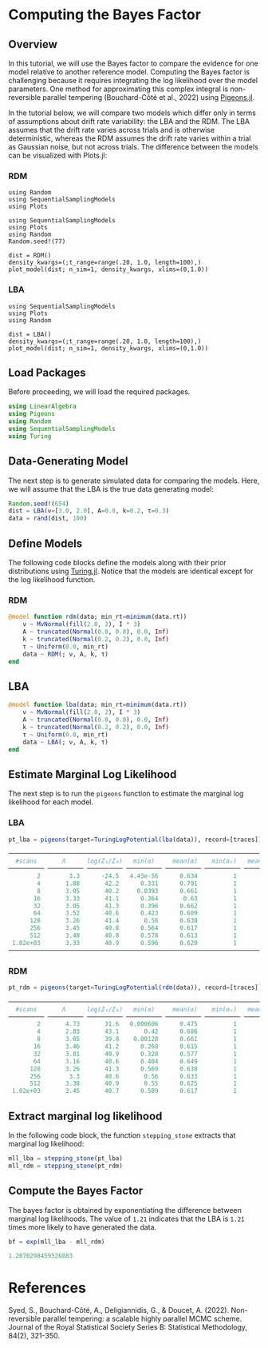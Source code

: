# Computing the Bayes Factor

## Overview

In this tutorial, we will use the Bayes factor to compare the evidence for one model relative to another reference model. Computing the Bayes factor is challenging because it requires integrating the log likelihood over the model parameters. One method for approximating this complex integral is non-reversible parallel tempering (Bouchard-Côté et al., 2022) using 
[Pigeons.jl](https://julia-tempering.github.io/Pigeons.jl/dev/). 

In the tutorial below, we will compare two models which differ only in terms of assumptions about drift rate variability: the LBA and the RDM. The LBA assumes that the drift rate varies across trials and is otherwise deterministic, whereas the RDM assumes the drift rate varies within a trial as Gaussian noise, but not across trials. The difference between the models can be visualized with Plots.jl:

### RDM
```@setup bayes_factor
using Random
using SequentialSamplingModels
using Plots
```

```@example bayes_factor 
using SequentialSamplingModels
using Plots
using Random
Random.seed!(77)

dist = RDM()
density_kwargs=(;t_range=range(.20, 1.0, length=100),)
plot_model(dist; n_sim=1, density_kwargs, xlims=(0,1.0))
```
### LBA
```@example bayes_factor 
using SequentialSamplingModels
using Plots
using Random

dist = LBA()
density_kwargs=(;t_range=range(.20, 1.0, length=100),)
plot_model(dist; n_sim=1, density_kwargs, xlims=(0,1.0))
```
## Load Packages

Before proceeding, we will load the required packages.
```julia
using LinearAlgebra
using Pigeons
using Random
using SequentialSamplingModels
using Turing
```

## Data-Generating Model

The next step is to generate simulated data for comparing the models. Here, we will assume that the LBA is the
true data generating model:
```julia
Random.seed!(654)
dist = LBA(ν=[3.0, 2.0], A=0.8, k=0.2, τ=0.3)
data = rand(dist, 100)
```

## Define Models 
The following code blocks define the models along with their prior distributions using [Turing.jl](https://turinglang.org/stable/). Notice that the models are identical except for the log likelihood function.

### RDM

```julia
@model function rdm(data; min_rt=minimum(data.rt))
    ν ~ MvNormal(fill(2.0, 2), I * 3)
    A ~ truncated(Normal(0.8, 0.8), 0.0, Inf)
    k ~ truncated(Normal(0.2, 0.2), 0.0, Inf)
    τ ~ Uniform(0.0, min_rt)
    data ~ RDM(; ν, A, k, τ)
end
```

## LBA 

```julia
@model function lba(data; min_rt=minimum(data.rt))
    ν ~ MvNormal(fill(2.0, 2), I * 3)
    A ~ truncated(Normal(0.8, 0.8), 0.0, Inf)
    k ~ truncated(Normal(0.2, 0.2), 0.0, Inf)
    τ ~ Uniform(0.0, min_rt)
    data ~ LBA(; ν, A, k, τ)
end
```
## Estimate Marginal Log Likelihood
The next step is to run the `pigeons` function to estimate the marginal log likelihood for each model. 
### LBA
```julia
pt_lba = pigeons(target=TuringLogPotential(lba(data)), record=[traces])
```
```julia
────────────────────────────────────────────────────────────────────────────
  #scans       Λ      log(Z₁/Z₀)   min(α)     mean(α)    min(αₑ)   mean(αₑ) 
────────── ────────── ────────── ────────── ────────── ────────── ──────────
        2        3.3      -24.5   4.43e-56      0.634          1          1 
        4       1.88       42.2      0.331      0.791          1          1 
        8       3.05       40.2     0.0393      0.661          1          1 
       16       3.33       41.1      0.364       0.63          1          1 
       32       3.05       41.3      0.396      0.662          1          1 
       64       3.52       40.6      0.423      0.609          1          1 
      128       3.26       41.4       0.56      0.638          1          1 
      256       3.45       40.8      0.564      0.617          1          1 
      512       3.48       40.8      0.578      0.613          1          1 
 1.02e+03       3.33       40.9      0.596      0.629          1          1 
────────────────────────────────────────────────────────────────────────────
```
### RDM
```julia
pt_rdm = pigeons(target=TuringLogPotential(rdm(data)), record=[traces])
```

```julia
────────────────────────────────────────────────────────────────────────────
  #scans       Λ      log(Z₁/Z₀)   min(α)     mean(α)    min(αₑ)   mean(αₑ) 
────────── ────────── ────────── ────────── ────────── ────────── ──────────
        2       4.73       31.6   0.000606      0.475          1          1 
        4       2.83       43.1       0.42      0.686          1          1 
        8       3.05       39.8    0.00128      0.661          1          1 
       16       3.46       41.2      0.268      0.615          1          1 
       32       3.81       40.9      0.328      0.577          1          1 
       64       3.16       40.6      0.404      0.649          1          1 
      128       3.26       41.3      0.569      0.638          1          1 
      256        3.3       40.6       0.56      0.633          1          1 
      512       3.38       40.9       0.55      0.625          1          1 
 1.02e+03       3.45       40.7      0.589      0.617          1          1
```
## Extract marginal log likelihood
In the following code block, the function `stepping_stone` extracts that marginal log likelihood:
```julia
mll_lba = stepping_stone(pt_lba)
mll_rdm = stepping_stone(pt_rdm)
```

## Compute the Bayes Factor
The bayes factor is obtained by exponentiating the difference between marginal log likelihoods. The value of `1.21` indicates that the LBA is `1.21` times more likely to have generated the data. 
```julia
bf = exp(mll_lba - mll_rdm)
```
```julia 
1.2070298459526883
```
# References

Syed, S., Bouchard-Côté, A., Deligiannidis, G., & Doucet, A. (2022). Non-reversible parallel tempering: a scalable highly parallel MCMC scheme. Journal of the Royal Statistical Society Series B: Statistical Methodology, 84(2), 321-350.